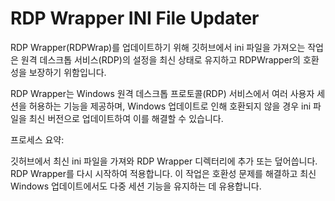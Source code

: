 # RDP Wrapper INI File Updater
RDP Wrapper(RDPWrap)를 업데이트하기 위해 깃허브에서 ini 파일을 가져오는 작업은 원격 데스크톱 서비스(RDP)의 설정을 최신 상태로 유지하고 RDPWrapper의 호환성을 보장하기 위함입니다.

RDP Wrapper는 Windows 원격 데스크톱 프로토콜(RDP) 서비스에서 여러 사용자 세션을 허용하는 기능을 제공하며, Windows 업데이트로 인해 호환되지 않을 경우 ini 파일을 최신 버전으로 업데이트하여 이를 해결할 수 있습니다.

프로세스 요약:

깃허브에서 최신 ini 파일을 가져와 RDP Wrapper 디렉터리에 추가 또는 덮어씁니다.
RDP Wrapper를 다시 시작하여 적용합니다.
이 작업은 호환성 문제를 해결하고 최신 Windows 업데이트에서도 다중 세션 기능을 유지하는 데 유용합니다.
